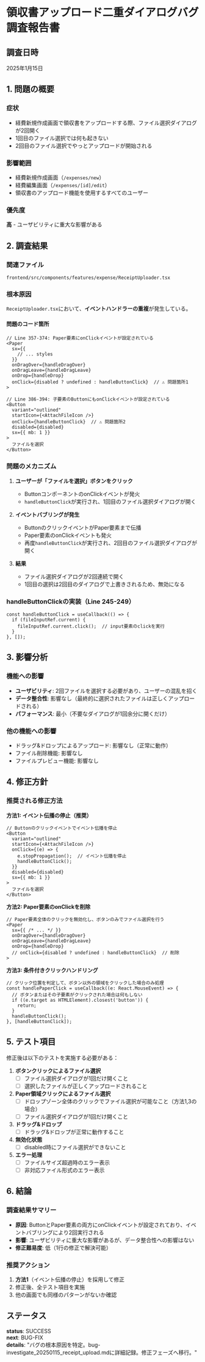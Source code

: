 # 領収書アップロード二重ダイアログバグ 調査報告書

## 調査日時
2025年1月15日

## 1. 問題の概要

### 症状
- 経費新規作成画面で領収書をアップロードする際、ファイル選択ダイアログが2回開く
- 1回目のファイル選択では何も起きない
- 2回目のファイル選択でやっとアップロードが開始される

### 影響範囲
- 経費新規作成画面（`/expenses/new`）
- 経費編集画面（`/expenses/[id]/edit`）
- 領収書のアップロード機能を使用するすべてのユーザー

### 優先度
**高** - ユーザビリティに重大な影響がある

## 2. 調査結果

### 関連ファイル
```
frontend/src/components/features/expense/ReceiptUploader.tsx
```

### 根本原因
`ReceiptUploader.tsx`において、**イベントハンドラーの重複**が発生している。

#### 問題のコード箇所

```tsx
// Line 357-374: Paper要素にonClickイベントが設定されている
<Paper
  sx={{
    // ... styles
  }}
  onDragOver={handleDragOver}
  onDragLeave={handleDragLeave}
  onDrop={handleDrop}
  onClick={disabled ? undefined : handleButtonClick}  // ⚠️ 問題箇所1
>

// Line 386-394: 子要素のButtonにもonClickイベントが設定されている
<Button
  variant="outlined"
  startIcon={<AttachFileIcon />}
  onClick={handleButtonClick}  // ⚠️ 問題箇所2
  disabled={disabled}
  sx={{ mb: 1 }}
>
  ファイルを選択
</Button>
```

### 問題のメカニズム

1. **ユーザーが「ファイルを選択」ボタンをクリック**
   - ButtonコンポーネントのonClickイベントが発火
   - `handleButtonClick`が実行され、1回目のファイル選択ダイアログが開く

2. **イベントバブリングが発生**
   - ButtonのクリックイベントがPaper要素まで伝播
   - Paper要素のonClickイベントも発火
   - 再度`handleButtonClick`が実行され、2回目のファイル選択ダイアログが開く

3. **結果**
   - ファイル選択ダイアログが2回連続で開く
   - 1回目の選択は2回目のダイアログで上書きされるため、無効になる

### handleButtonClickの実装（Line 245-249）
```tsx
const handleButtonClick = useCallback(() => {
  if (fileInputRef.current) {
    fileInputRef.current.click();  // input要素のclickを実行
  }
}, []);
```

## 3. 影響分析

### 機能への影響
- **ユーザビリティ**: 2回ファイルを選択する必要があり、ユーザーの混乱を招く
- **データ整合性**: 影響なし（最終的に選択されたファイルは正しくアップロードされる）
- **パフォーマンス**: 最小（不要なダイアログが1回余分に開くだけ）

### 他の機能への影響
- ドラッグ&ドロップによるアップロード: 影響なし（正常に動作）
- ファイル削除機能: 影響なし
- ファイルプレビュー機能: 影響なし

## 4. 修正方針

### 推奨される修正方法

**方法1: イベント伝播の停止（推奨）**
```tsx
// Buttonのクリックイベントでイベント伝播を停止
<Button
  variant="outlined"
  startIcon={<AttachFileIcon />}
  onClick={(e) => {
    e.stopPropagation();  // イベント伝播を停止
    handleButtonClick();
  }}
  disabled={disabled}
  sx={{ mb: 1 }}
>
  ファイルを選択
</Button>
```

**方法2: Paper要素のonClickを削除**
```tsx
// Paper要素全体のクリックを無効化し、ボタンのみでファイル選択を行う
<Paper
  sx={{ /* ... */ }}
  onDragOver={handleDragOver}
  onDragLeave={handleDragLeave}
  onDrop={handleDrop}
  // onClick={disabled ? undefined : handleButtonClick}  // 削除
>
```

**方法3: 条件付きクリックハンドリング**
```tsx
// クリック位置を判定して、ボタン以外の領域をクリックした場合のみ処理
const handlePaperClick = useCallback((e: React.MouseEvent) => {
  // ボタンまたはその子要素がクリックされた場合は何もしない
  if ((e.target as HTMLElement).closest('button')) {
    return;
  }
  handleButtonClick();
}, [handleButtonClick]);
```

## 5. テスト項目

修正後は以下のテストを実施する必要がある：

1. **ボタンクリックによるファイル選択**
   - [ ] ファイル選択ダイアログが1回だけ開くこと
   - [ ] 選択したファイルが正しくアップロードされること

2. **Paper領域クリックによるファイル選択**
   - [ ] ドロップゾーン全体のクリックでファイル選択が可能なこと（方法1,3の場合）
   - [ ] ファイル選択ダイアログが1回だけ開くこと

3. **ドラッグ&ドロップ**
   - [ ] ドラッグ&ドロップが正常に動作すること

4. **無効化状態**
   - [ ] disabled時にファイル選択ができないこと

5. **エラー処理**
   - [ ] ファイルサイズ超過時のエラー表示
   - [ ] 非対応ファイル形式のエラー表示

## 6. 結論

### 調査結果サマリー
- **原因**: ButtonとPaper要素の両方にonClickイベントが設定されており、イベントバブリングにより2回実行される
- **影響**: ユーザビリティに重大な影響があるが、データ整合性への影響はない
- **修正難易度**: 低（1行の修正で解決可能）

### 推奨アクション
1. **方法1**（イベント伝播の停止）を採用して修正
2. 修正後、全テスト項目を実施
3. 他の画面でも同様のパターンがないか確認

## ステータス
**status**: SUCCESS  
**next**: BUG-FIX  
**details**: "バグの根本原因を特定。bug-investigate_20250115_receipt_upload.mdに詳細記録。修正フェーズへ移行。"